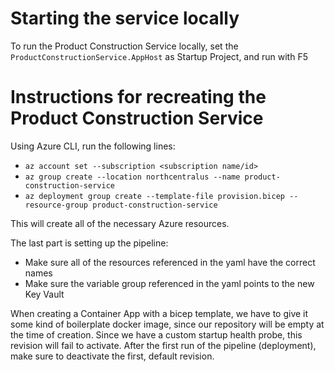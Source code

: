# Starting the service locally

To run the Product Construction Service locally, set the `ProductConstructionService.AppHost` as Startup Project, and run with F5

# Instructions for recreating the Product Construction Service
Using Azure CLI, run the following lines:
 - `az account set --subscription <subscription name/id>`
 - `az group create --location northcentralus --name product-construction-service`
 - `az deployment group create --template-file provision.bicep --resource-group product-construction-service`

This will create all of the necessary Azure resources.

The last part is setting up the pipeline:
 - Make sure all of the resources referenced in the yaml have the correct names
 - Make sure the variable group referenced in the yaml points to the new Key Vault

When creating a Container App with a bicep template, we have to give it some kind of boilerplate docker image, since our repository will be empty at the time of creation. Since we have a custom startup health probe, this revision will fail to activate. After the first run of the pipeline (deployment), make sure to deactivate the first, default revision.